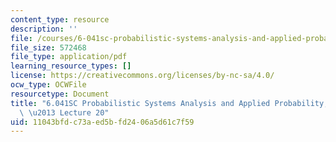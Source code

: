 ```yaml
---
content_type: resource
description: ''
file: /courses/6-041sc-probabilistic-systems-analysis-and-applied-probability-fall-2013/11043bfdc73aed5bfd2406a5d61c7f59_MIT6_041SCF13_lec20_300k.pdf
file_size: 572468
file_type: application/pdf
learning_resource_types: []
license: https://creativecommons.org/licenses/by-nc-sa/4.0/
ocw_type: OCWFile
resourcetype: Document
title: "6.041SC Probabilistic Systems Analysis and Applied Probability, Fall 2013Transcript\
  \ \u2013 Lecture 20"
uid: 11043bfd-c73a-ed5b-fd24-06a5d61c7f59
---
```

